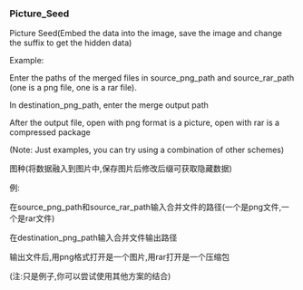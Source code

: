 ### Picture_Seed




Picture Seed(Embed the data into the image, save the image and change the suffix to get the hidden data)

Example:

Enter the paths of the merged files in source_png_path and source_rar_path (one is a png file, one is a rar file).

In destination_png_path, enter the merge output path

After the output file, open with png format is a picture, open with rar is a compressed package

(Note: Just examples, you can try using a combination of other schemes)

图种(将数据融入到图片中,保存图片后修改后缀可获取隐藏数据)

例:

在source_png_path和source_rar_path输入合并文件的路径(一个是png文件,一个是rar文件)

在destination_png_path输入合并文件输出路径

输出文件后,用png格式打开是一个图片,用rar打开是一个压缩包

(注:只是例子,你可以尝试使用其他方案的结合)